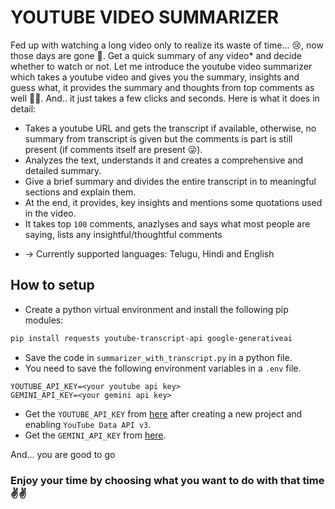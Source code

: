 # YOUTUBE VIDEO SUMMARIZER
Fed up with watching a long video only to realize its waste of time... 😢, now those days are gone 🤩. Get a quick summary of any video* and decide whether to watch or not. Let me introduce the youtube video summarizer which takes a youtube video and gives you the summary, insights and guess what, it provides the summary and thoughts from top comments as well 🤜🤛. And.. it just takes a few clicks and seconds. Here is what it does in detail:
- Takes a youtube URL and gets the transcript if available, otherwise, no summary from transcript is given but the comments is part is still present (if comments itself are present 😜).
- Analyzes the text, understands it and creates a comprehensive and detailed summary.
- Give a brief summary and divides the entire transcript in to meaningful sections and explain them.
- At the end, it provides, key insights and mentions some quotations used in the video.
- It takes top `100` comments, anazlyses and says what most people are saying, lists any insightful/thoughtful comments
* -> Currently supported languages: Telugu, Hindi and English
## How to setup
- Create a python virtual environment and install the following pip modules:
```bash
pip install requests youtube-transcript-api google-generativeai
```
- Save the code in `summarizer_with_transcript.py` in a python file.
- You need to save the following environment variables in a `.env` file.
```env
YOUTUBE_API_KEY=<your youtube api key>
GEMINI_API_KEY=<your gemini api key>
```
- Get the `YOUTUBE_API_KEY` from [here](https://console.cloud.google.com/apis/credentials) after creating a new project and enabling `YouTube Data API v3`.
- Get the `GEMINI_API_KEY` from [here](https://aistudio.google.com/apikey).

And... you are good to go
### Enjoy your time by choosing what you want to do with that time ✌️✌️